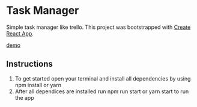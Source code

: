 # Task Manager

Simple task manager like trello.
This project was bootstrapped with [Create React App](https://github.com/facebookincubator/create-react-app).

[demo](https://rabrenio.github.io/task-manager/)

## Instructions
1. To get started open your terminal and install all dependencies by using npm install or yarn
2. After all dependices are installed run npm run start or yarn start to run the app
